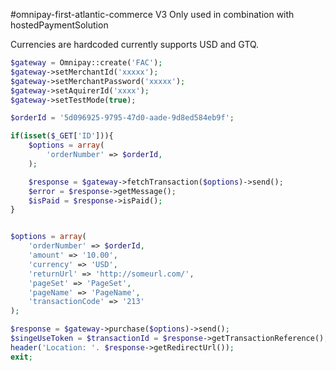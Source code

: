 #omnipay-first-atlantic-commerce V3
Only used in combination with hostedPaymentSolution

Currencies are hardcoded currently supports USD and GTQ.

```php
$gateway = Omnipay::create('FAC');
$gateway->setMerchantId('xxxxx');
$gateway->setMerchantPassword('xxxxx');
$gateway->setAquirerId('xxxx');
$gateway->setTestMode(true);

$orderId = '5d096925-9795-47d0-aade-9d8ed584eb9f';

if(isset($_GET['ID'])){
    $options = array(
        'orderNumber' => $orderId,
    );

    $response = $gateway->fetchTransaction($options)->send();
    $error = $response->getMessage();
    $isPaid = $response->isPaid();
}


$options = array(
    'orderNumber' => $orderId,
    'amount' => '10.00',
    'currency' => 'USD',
    'returnUrl' => 'http://someurl.com/',
    'pageSet' => 'PageSet',
    'pageName' => 'PageName',
    'transactionCode' => '213'
);

$response = $gateway->purchase($options)->send();
$singeUseToken = $transactionId = $response->getTransactionReference();
header('Location: '. $response->getRedirectUrl());
exit;

```